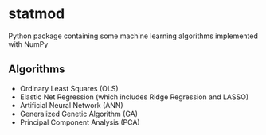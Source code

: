 # statmod

Python package containing some machine learning algorithms implemented with NumPy

## Algorithms

- Ordinary Least Squares (OLS)
- Elastic Net Regression (which includes Ridge Regression and LASSO)
- Artificial Neural Network (ANN)
- Generalized Genetic Algorithm (GA)
- Principal Component Analysis (PCA)
